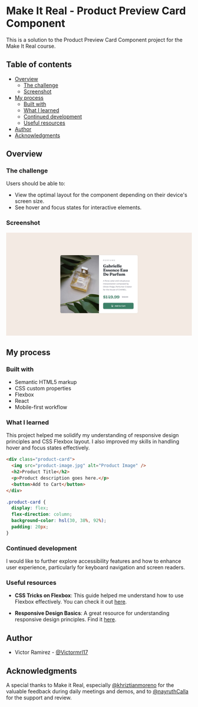 # Make It Real - Product Preview Card Component

This is a solution to the Product Preview Card Component project for the Make It Real course.

## Table of contents

- [Overview](#overview)
  - [The challenge](#the-challenge)
  - [Screenshot](#screenshot)
- [My process](#my-process)
  - [Built with](#built-with)
  - [What I learned](#what-i-learned)
  - [Continued development](#continued-development)
  - [Useful resources](#useful-resources)
- [Author](#author)
- [Acknowledgments](#acknowledgments)

## Overview

### The challenge

Users should be able to:

- View the optimal layout for the component depending on their device's screen size.
- See hover and focus states for interactive elements.

### Screenshot

<div align="center">
  <img src="public/design/desktop-design.jpg" alt="Landing" />
</div>

## My process

### Built with

- Semantic HTML5 markup
- CSS custom properties
- Flexbox
- React
- Mobile-first workflow

### What I learned

This project helped me solidify my understanding of responsive design principles and CSS Flexbox layout. I also improved my skills in handling hover and focus states effectively.

```html
<div class="product-card">
  <img src="product-image.jpg" alt="Product Image" />
  <h2>Product Title</h2>
  <p>Product description goes here.</p>
  <button>Add to Cart</button>
</div>
```

```css
.product-card {
  display: flex;
  flex-direction: column;
  background-color: hsl(30, 38%, 92%);
  padding: 20px;
}
```

### Continued development

I would like to further explore accessibility features and how to enhance user experience, particularly for keyboard navigation and screen readers.

### Useful resources

- **CSS Tricks on Flexbox**: This guide helped me understand how to use Flexbox effectively. You can check it out [here](https://css-tricks.com/snippets/css/a-guide-to-flexbox/).

- **Responsive Design Basics**: A great resource for understanding responsive design principles. Find it [here](https://www.smashingmagazine.com/2011/01/guidelines-for-responsive-web-design/).

## Author

- Victor Ramirez - [@Victormrl17](https://github.com/Victormrl17)

## Acknowledgments

A special thanks to Make it Real, especially [@khriztianmoreno](https://github.com/khriztianmoreno) for the valuable feedback during daily meetings and demos, and to [@nayruthCalla](https://github.com/nayruthCalla) for the support and review.
